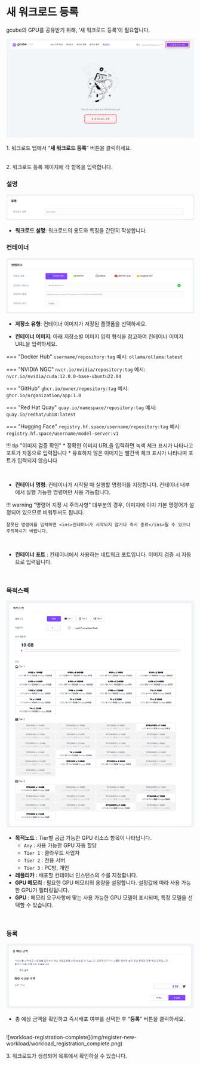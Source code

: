 # 새 워크로드 등록

gcube의 GPU를 공유받기 위해, ‘새 워크로드 등록’이 필요합니다. 

![register-new-workload](img/register-new-workload/register-new-workload.png)

1\. 워크로드 탭에서 “**새 워크로드 등록**” 버튼을 클릭하세요. <br><br>

2\. 워크로드 등록 페이지에 각 항목을 입력합니다.

### 설명
![input-workload-description](img/register-new-workload/workload_desc.png) <br>

- **워크로드 설명**: 워크로드의 용도와 특징을 간단히 작성합니다.


### 컨테이너
![input-workload-description](img/register-new-workload/workload_container.png) <br>

- **저장소 유형**: 컨테이너 이미지가 저장된 플랫폼을 선택하세요. <br>

- **컨테이너 이미지**: 아래 저장소별 이미지 입력 형식을 참고하여 컨테이너 이미지 URL을 입력하세요. 

=== "Docker Hub"
    ```
    username/repository:tag
    ```
    예시: `ollama/ollama:latest`

=== "NVIDIA NGC"
    ```
    nvcr.io/nvidia/repository:tag
    ```
    예시: `nvcr.io/nvidia/cuda:12.0.0-base-ubuntu22.04`

=== "GitHub"
    ```
    ghcr.io/owner/repository:tag
    ```
    예시: `ghcr.io/organization/app:1.0`

=== "Red Hat Quay"
    ```
    quay.io/namespace/repository:tag
    ```
    예시: `quay.io/redhat/ubi8:latest`

=== "Hugging Face"
    ```
    registry.hf.space/username/repository:tag
    ```
    예시: `registry.hf.space/username/model-server:v1`

!!! tip "이미지 검증 확인"
    * 정확한 이미지 URL을 입력하면 녹색 체크 표시가 나타나고 포트가 자동으로 입력됩니다
    * 유효하지 않은 이미지는 빨간색 체크 표시가 나타나며 포트가 입력되지 않습니다

<br>


- **컨테이너 명령**: 컨테이너가 시작될 때 실행할 명령어를 지정합니다. 컨테이너 내부에서 실행 가능한 명령어만 사용 가능합니다.

!!! warning "명령어 지정 시 주의사항"
    대부분의 경우, 이미지에 이미 기본 명령어가 설정되어 있으므로 비워두셔도 됩니다. <br>

    잘못된 명령어를 입력하면 <ins>컨테이너가 시작되지 않거나 즉시 종료</ins>될 수 있으니 주의하시기 바랍니다.

<br>

- **컨테이너 포트** : 컨테이너에서 사용하는 네트워크 포트입니다. 이미지 검증 시 자동으로 입력됩니다.

<br>

### 목적스펙
![input-workload-spec](img/register-new-workload/workload_spec.png) <br>

- **목적노드** : Tier별 공급 가능한 GPU 리소스 항목이 나타납니다. <br>
    - `Any` : 사용 가능한 GPU 자동 할당 <br>
    - `Tier 1` : 클라우드 사업자 <br>
    - `Tier 2` : 전용 서버 <br>
    - `Tier 3` : PC방, 개인 <br>
- **레플리카** : 배포할 컨테이너 인스턴스의 수를 지정합니다.<br>
- **GPU 메모리** : 필요한 GPU 메모리의 용량을 설정합니다. 설정값에 따라 사용 가능한 GPU가 필터링됩니다. <br>
- **GPU** : 메모리 요구사항에 맞는 사용 가능한 GPU 모델이 표시되며, 특정 모델을 선택할 수 있습니다. <br>

<br>

### 등록
![workload-registration](img/register-new-workload/workload_register.png) <br>

- 총 예상 금액을 확인하고 즉시배포 여부를 선택한 후 “**등록**” 버튼을 클릭하세요. <br>

<br>
![workload-registration-complete](img/register-new-workload/workload_registration_complete.png) <br>

3\. 워크로드가 생성되어 목록에서 확인하실 수 있습니다. 

